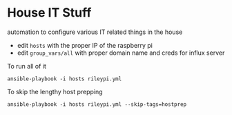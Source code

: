 # House IT Stuff
automation to configure various IT related things in the house

- edit `hosts` with the proper IP of the raspberry pi
- edit `group_vars/all` with proper domain name and creds for influx server

To run all of it
```
ansible-playbook -i hosts rileypi.yml
```

To skip the lengthy host prepping
```
ansible-playbook -i hosts rileypi.yml --skip-tags=hostprep
```
